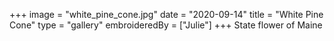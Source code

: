 +++
image = "white_pine_cone.jpg"
date = "2020-09-14"
title = "White Pine Cone"
type = "gallery"
embroideredBy = ["Julie"]
+++
State flower of Maine